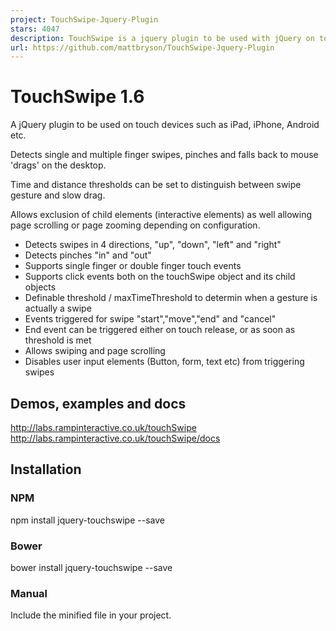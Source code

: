 ```yaml
---
project: TouchSwipe-Jquery-Plugin
stars: 4047
description: TouchSwipe is a jquery plugin to be used with jQuery on touch input devices such as iPad, iPhone etc. 
url: https://github.com/mattbryson/TouchSwipe-Jquery-Plugin
---
```


TouchSwipe 1.6
==============

A jQuery plugin to be used on touch devices such as iPad, iPhone, Android etc.

Detects single and multiple finger swipes, pinches and falls back to mouse 'drags' on the desktop.

Time and distance thresholds can be set to distinguish between swipe gesture and slow drag.

Allows exclusion of child elements (interactive elements) as well allowing page scrolling or page zooming depending on configuration.

-   Detects swipes in 4 directions, "up", "down", "left" and "right"
-   Detects pinches "in" and "out"
-   Supports single finger or double finger touch events
-   Supports click events both on the touchSwipe object and its child objects
-   Definable threshold / maxTimeThreshold to determin when a gesture is actually a swipe
-   Events triggered for swipe "start","move","end" and "cancel"
-   End event can be triggered either on touch release, or as soon as threshold is met
-   Allows swiping and page scrolling
-   Disables user input elements (Button, form, text etc) from triggering swipes

Demos, examples and docs
------------------------

http://labs.rampinteractive.co.uk/touchSwipe  
http://labs.rampinteractive.co.uk/touchSwipe/docs

Installation
------------

### NPM

npm install jquery-touchswipe --save

### Bower

bower install jquery-touchswipe --save

### Manual

Include the minified file in your project.

<script type\="text/javascript" src\="js/jquery.touchSwipe.min.js"\></script\>

Usage
-----

$(function() {
  $("#test").swipe( {
    //Generic swipe handler for all directions
    swipe:function(event, direction, distance, duration, fingerCount, fingerData) {
      $(this).text("You swiped " + direction );  
    }
  });

  //Set some options later
  $("#test").swipe( {fingers:2} );
});

For full demos, code examples and documentation, see below.

Development
-----------

Install dependencies

npm install

To minify

npm run minify

To build docs

npm run docs

To do both

npm run build

### For port to XUI see:

https://github.com/cowgp/xui-touchSwipe

